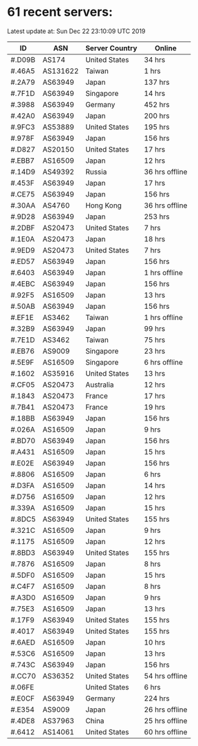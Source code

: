 # 61 recent servers:

Latest update at: Sun Dec 22 23:10:09 UTC 2019

| ID | ASN | Server Country | Online |
| -- | --- | -------------- | ------ |
| #.D09B | AS174 | United States | 34 hrs |
| #.46A5 | AS131622 | Taiwan | 1 hrs |
| #.2A79 | AS63949 | Japan | 137 hrs |
| #.7F1D | AS63949 | Singapore | 14 hrs |
| #.3988 | AS63949 | Germany | 452 hrs |
| #.42A0 | AS63949 | Japan | 200 hrs |
| #.9FC3 | AS53889 | United States | 195 hrs |
| #.978F | AS63949 | Japan | 156 hrs |
| #.D827 | AS20150 | United States | 17 hrs |
| #.EBB7 | AS16509 | Japan | 12 hrs |
| #.14D9 | AS49392 | Russia | 36 hrs offline |
| #.453F | AS63949 | Japan | 17 hrs |
| #.CE75 | AS63949 | Japan | 156 hrs |
| #.30AA | AS4760 | Hong Kong | 36 hrs offline |
| #.9D28 | AS63949 | Japan | 253 hrs |
| #.2DBF | AS20473 | United States | 7 hrs |
| #.1E0A | AS20473 | Japan | 18 hrs |
| #.9ED9 | AS20473 | United States | 7 hrs |
| #.ED57 | AS63949 | Japan | 156 hrs |
| #.6403 | AS63949 | Japan | 1 hrs offline |
| #.4EBC | AS63949 | Japan | 156 hrs |
| #.92F5 | AS16509 | Japan | 13 hrs |
| #.50AB | AS63949 | Japan | 156 hrs |
| #.EF1E | AS3462 | Taiwan | 1 hrs offline |
| #.32B9 | AS63949 | Japan | 99 hrs |
| #.7E1D | AS3462 | Taiwan | 75 hrs |
| #.EB76 | AS9009 | Singapore | 23 hrs |
| #.5E9F | AS16509 | Singapore | 6 hrs offline |
| #.1602 | AS35916 | United States | 13 hrs |
| #.CF05 | AS20473 | Australia | 12 hrs |
| #.1843 | AS20473 | France | 17 hrs |
| #.7B41 | AS20473 | France | 19 hrs |
| #.18BB | AS63949 | Japan | 156 hrs |
| #.026A | AS16509 | Japan | 9 hrs |
| #.BD70 | AS63949 | Japan | 156 hrs |
| #.A431 | AS16509 | Japan | 15 hrs |
| #.E02E | AS63949 | Japan | 156 hrs |
| #.8806 | AS16509 | Japan | 6 hrs |
| #.D3FA | AS16509 | Japan | 14 hrs |
| #.D756 | AS16509 | Japan | 12 hrs |
| #.339A | AS16509 | Japan | 15 hrs |
| #.8DC5 | AS63949 | United States | 155 hrs |
| #.321C | AS16509 | Japan | 9 hrs |
| #.1175 | AS16509 | Japan | 12 hrs |
| #.8BD3 | AS63949 | United States | 155 hrs |
| #.7876 | AS16509 | Japan | 8 hrs |
| #.5DF0 | AS16509 | Japan | 15 hrs |
| #.C4F7 | AS16509 | Japan | 8 hrs |
| #.A3D0 | AS16509 | Japan | 9 hrs |
| #.75E3 | AS16509 | Japan | 13 hrs |
| #.17F9 | AS63949 | United States | 155 hrs |
| #.4017 | AS63949 | United States | 155 hrs |
| #.6AED | AS16509 | Japan | 10 hrs |
| #.53C6 | AS16509 | Japan | 13 hrs |
| #.743C | AS63949 | Japan | 156 hrs |
| #.CC70 | AS36352 | United States | 54 hrs offline |
| #.06FE |  | United States | 6 hrs |
| #.E0CF | AS63949 | Germany | 224 hrs |
| #.E354 | AS9009 | Japan | 26 hrs offline |
| #.4DE8 | AS37963 | China | 25 hrs offline |
| #.6412 | AS14061 | United States | 60 hrs offline |


